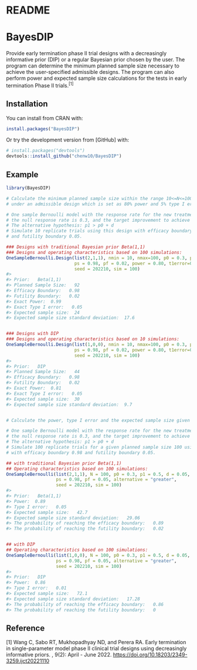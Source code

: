 README
================

<!-- README.md is generated from README.Rmd. Please edit that file -->

# BayesDIP

Provide early termination phase II trial designs with a decreasingly
informative prior (DIP) or a regular Bayesian prior chosen by the user.
The program can determine the minimum planned sample size necessary to
achieve the user-specified admissible designs. The program can also
perform power and expected sample size calculations for the tests in
early termination Phase II trials.$^{[1]}$

## Installation

You can install from CRAN with:

``` r
install.packages("BayesDIP")
```

Or try the development version from \[GitHub\] with:

``` r
# install.packages("devtools")
devtools::install_github("chenw10/BayesDIP")
```

## Example

``` r
library(BayesDIP)

# Calculate the minimum planned sample size within the range 10<=N<=100,
# under an admissible design which is set as 80% power and 5% type I error here.

# One sample Bernoulli model with the response rate for the new treatment is 0.5, 
# the null response rate is 0.3, and the target improvement to achieve is 0.
# The alternative hypothesis: p1 > p0 + d
# Simulate 10 replicate trials using this design with efficacy boundary 0.98 
# and futility boundary 0.05.

### Designs with traditional Bayesian prior Beta(1,1)
### Designs and operating characteristics based on 100 simulations:
OneSampleBernoulli.Design(list(2,1,1), nmin = 10, nmax=100, p0 = 0.3, p1 = 0.5, d = 0,
                          ps = 0.98, pf = 0.02, power = 0.80, t1error=0.05, alternative = "greater",
                          seed = 202210, sim = 100)
#> 
#> Prior:   Beta(1,1) 
#> Planned Sample Size:   92 
#> Efficacy Boundary:   0.98 
#> Futility Boundary:   0.02 
#> Exact Power:  0.99 
#> Exact Type I error:   0.05 
#> Expected sample size:  24 
#> Expected sample size standard deviation:  17.6


### Designs with DIP
### Designs and operating characteristics based on 10 simulations:
OneSampleBernoulli.Design(list(1,0,0), nmin = 10, nmax=100, p0 = 0.3, p1 = 0.5, d = 0,
                          ps = 0.98, pf = 0.02, power = 0.80, t1error=0.05, alternative = "greater",
                          seed = 202210, sim = 100)
#> 
#> Prior:   DIP 
#> Planned Sample Size:   44 
#> Efficacy Boundary:   0.98 
#> Futility Boundary:   0.02 
#> Exact Power:  0.81 
#> Exact Type I error:   0.05 
#> Expected sample size:  30 
#> Expected sample size standard deviation:  9.7


# Calculate the power, type I error and the expected sample size given a planned sample size

# One sample Bernoulli model with the response rate for the new treatment is 0.5, 
# the null response rate is 0.3, and the target improvement to achieve is 0.05.
# The alternative hypothesis: p1 > p0 + d
# Simulate 100 replicate trials for a given planned sample size 100 using this design
# with efficacy boundary 0.98 and futility boundary 0.05.  

## with traditional Bayesian prior Beta(1,1)
## Operating characteristics based on 100 simulations:
OneSampleBernoulli(list(2,1,1), N = 100, p0 = 0.3, p1 = 0.5, d = 0.05,
                   ps = 0.98, pf = 0.05, alternative = "greater",
                   seed = 202210, sim = 100)
#> 
#> Prior:   Beta(1,1) 
#> Power:  0.89 
#> Type I error:   0.05 
#> Expected sample size:   42.7 
#> Expected sample size standard deviation:   29.06 
#> The probability of reaching the efficacy boundary:   0.89 
#> The probability of reaching the futility boundary:   0.02


## with DIP
## Operating characteristics based on 100 simulations:
OneSampleBernoulli(list(1,0,0), N = 100, p0 = 0.3, p1 = 0.5, d = 0.05,
                   ps = 0.98, pf = 0.05, alternative = "greater",
                   seed = 202210, sim = 100)
#> 
#> Prior:   DIP 
#> Power:  0.86 
#> Type I error:   0.01 
#> Expected sample size:   72.1 
#> Expected sample size standard deviation:   17.28 
#> The probability of reaching the efficacy boundary:   0.86 
#> The probability of reaching the futility boundary:   0
```

## Reference

\[1\] Wang C, Sabo RT, Mukhopadhyay ND, and Perera RA. Early termination
in single-parameter model phase II clinical trial designs using
decreasingly informative priors. , 9(2): April - June 2022.
<https://doi.org/10.18203/2349-3259.ijct20221110>
